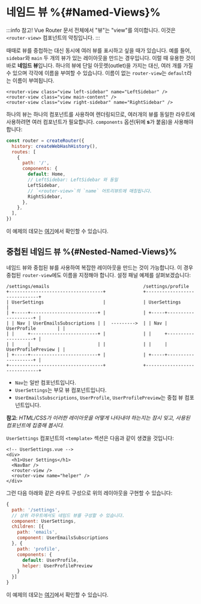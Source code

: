 # 네임드 뷰 %{#Named-Views}%

<VueSchoolLink v-if="false"
  href="https://vueschool.io/lessons/vue-router-4-named-views"
  title="Learn how to use named views"
/>

:::info 참고!
Vue Router 문서 전체에서 "뷰"는 "view"를 의미합니다. 이것은 `<router-view>` 컴포넌트의 약칭입니다.
:::

때때로 뷰를 중첩하는 대신 동시에 여러 뷰를 표시하고 싶을 때가 있습니다. 예를 들어, `sidebar`와 `main` 두 개의 뷰가 있는 레이아웃을 만드는 경우입니다. 이럴 때 유용한 것이 바로 **네임드 뷰**입니다. 하나의 뷰에 단일 아웃렛(outlet)을 가지는 대신, 여러 개를 가질 수 있으며 각각에 이름을 부여할 수 있습니다. 이름이 없는 `router-view`는 `default`라는 이름이 부여됩니다.

```vue-html
<router-view class="view left-sidebar" name="LeftSidebar" />
<router-view class="view main-content" />
<router-view class="view right-sidebar" name="RightSidebar" />
```

하나의 뷰는 하나의 컴포넌트를 사용하여 렌더링되므로, 여러개의 뷰를 동일한 라우트에 사용하려면 여러 컴포넌트가 필요합니다. `components` 옵션(뒤에 **s**가 붙음)을 사용해야 합니다:

```js
const router = createRouter({
  history: createWebHashHistory(),
  routes: [
    {
      path: '/',
      components: {
        default: Home,
        // LeftSidebar: LeftSidebar 와 동일
        LeftSidebar,
        // `<router-view>`의 `name` 어트리뷰트에 매칭됩니다.
        RightSidebar,
      },
    },
  ],
})
```

이 예제의 데모는 [여기](https://codesandbox.io/s/named-views-vue-router-4-examples-rd20l)에서 확인할 수 있습니다.

## 중첩된 네임드 뷰 %{#Nested-Named-Views}%

네임드 뷰와 중첩된 뷰를 사용하여 복잡한 레이아웃을 만드는 것이 가능합니다. 이 경우 중첩된 `router-view`에도 이름을 지정해야 합니다. 설정 패널 예제를 살펴보겠습니다:

```
/settings/emails                                   /settings/profile
+-----------------------------------+              +------------------------------+
| UserSettings                      |              | UserSettings                 |
| +-----+-------------------------+ |              | +-----+--------------------+ |
| | Nav | UserEmailsSubscriptions | |  --------->  | | Nav | UserProfile        | |
| |     +-------------------------+ |              | |     +--------------------+ |
| |     |                         | |              | |     | UserProfilePreview | |
| +-----+-------------------------+ |              | +-----+--------------------+ |
+-----------------------------------+              +------------------------------+
```

- `Nav`는 일반 컴포넌트입니다.
- `UserSettings`는 부모 뷰 컴포넌트입니다.
- `UserEmailsSubscriptions`, `UserProfile`, `UserProfilePreview`는 중첩 뷰 컴포넌트입니다.

**참고**: *HTML/CSS가 이러한 레이아웃을 어떻게 나타내야 하는지는 잠시 잊고, 사용된 컴포넌트에 집중해 봅시다.*

`UserSettings` 컴포넌트의 `<template>` 섹션은 다음과 같이 생겼을 것입니다:

```vue-html
<!-- UserSettings.vue -->
<div>
  <h1>User Settings</h1>
  <NavBar />
  <router-view />
  <router-view name="helper" />
</div>
```

그런 다음 아래와 같은 라우트 구성으로 위의 레이아웃을 구현할 수 있습니다:

```js
{
  path: '/settings',
  // 상위 라우트에서도 네임드 뷰를 구성할 수 있습니다.
  component: UserSettings,
  children: [{
    path: 'emails',
    component: UserEmailsSubscriptions
  }, {
    path: 'profile',
    components: {
      default: UserProfile,
      helper: UserProfilePreview
    }
  }]
}
```

이 예제의 데모는 [여기](https://codesandbox.io/s/nested-named-views-vue-router-4-examples-re9yl?&initialpath=%2Fsettings%2Femails)에서 확인할 수 있습니다.
